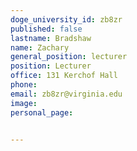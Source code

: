 ```yaml
---
doge_university_id: zb8zr
published: false
lastname: Bradshaw
name: Zachary
general_position: lecturer
position: Lecturer
office: 131 Kerchof Hall
phone: 
email: zb8zr@virginia.edu
image:
personal_page:


---
```

